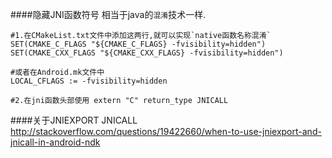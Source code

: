 ####隐藏JNI函数符号
相当于java的`混淆`技术一样.

```
#1.在CMakeList.txt文件中添加这两行,就可以实现`native函数名称混淆`
SET(CMAKE_C_FLAGS "${CMAKE_C_FLAGS} -fvisibility=hidden")
SET(CMAKE_CXX_FLAGS "${CMAKE_CXX_FLAGS} -fvisibility=hidden")

#或者在Android.mk文件中
LOCAL_CFLAGS := -fvisibility=hidden

#2.在jni函数头部使用 extern "C" return_type JNICALL
```
####关于JNIEXPORT JNICALL
http://stackoverflow.com/questions/19422660/when-to-use-jniexport-and-jnicall-in-android-ndk
